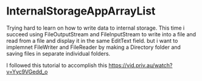 # InternalStorageAppArrayList

Trying hard to learn on how to write data to internal storage.
This time i succeed using FileOutputStream and FileInputStream
to write into a file and read from a file and display it in the
same EditText field.
but i want to implemnet FileWriter and FileReader by making a 
Directory folder and saving files in separate individual folders.

I followed this tutorial to accomplish  this
https://vid.priv.au/watch?v=Yyc9VGedd_o

